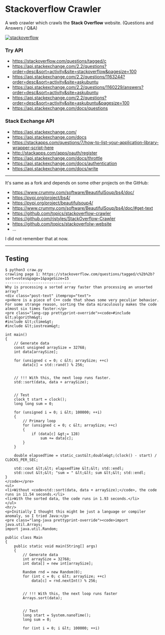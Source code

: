 
# Stackoverflow Crawler

A web crawler which crawls the **Stack Overflow** website. (Questions and Answers / Q&A)

[![stackoverflow](logo.png)](https://stackoverflow.com/)

### Try API

- https://stackoverflow.com/questions/tagged/c
- https://api.stackexchange.com/2.2/questions?order=desc&sort=activity&site=stackoverflow&pagesize=100
- https://api.stackexchange.com/2.2/questions/1163244?order=desc&sort=activity&site=askubuntu
- https://api.stackexchange.com/2.2/questions/1160229/answers?order=desc&sort=activity&site=askubuntu
- https://api.stackexchange.com/2.2/questions?order=desc&sort=activity&site=askubuntu&pagesize=100
- https://api.stackexchange.com/docs/questions

### Stack Exchange API

- https://api.stackexchange.com/
- https://api.stackexchange.com/docs
- https://stackapps.com/questions/7/how-to-list-your-application-library-wrapper-script-here
- http://stackapps.com/apps/oauth/register
- https://api.stackexchange.com/docs/throttle
- https://api.stackexchange.com/docs/authentication
- https://api.stackexchange.com/docs/write

-------

It's same as a fork and depends on some other projects on the GitHub:

- https://www.crummy.com/software/BeautifulSoup/bs4/doc/
- https://pypi.org/project/bs4/
- https://pypi.org/project/beautifulsoup4/
- https://www.crummy.com/software/BeautifulSoup/bs4/doc/#get-text
- https://github.com/topics/stackoverflow-crawler
- https://github.com/rjstyles/StackOverflow-Crawler
- https://github.com/topics/stackoverfolw-website
- ...

I did not remember that at now.

---------

## Testing

```
$ python3 craw.py
crawling page 1: https://stackoverflow.com/questions/tagged/c%2b%2b?sort=votes&page=1&pageSize=15
------------------------------
Why is processing a sorted array faster than processing an unsorted array?
<div class="post-text" itemprop="text">
<p>Here is a piece of C++ code that shows some very peculiar behavior. For some strange reason, sorting the data miraculously makes the code almost six times faster:</p>
<pre class="lang-cpp prettyprint-override"><code>#include &lt;algorithm&gt;
#include &lt;ctime&gt;
#include &lt;iostream&gt;

int main()
{
	// Generate data
	const unsigned arraySize = 32768;
	int data[arraySize];

	for (unsigned c = 0; c &lt; arraySize; ++c)
		data[c] = std::rand() % 256;


	// !!! With this, the next loop runs faster.
	std::sort(data, data + arraySize);


	// Test
	clock_t start = clock();
	long long sum = 0;

	for (unsigned i = 0; i &lt; 100000; ++i)
	{
		// Primary loop
		for (unsigned c = 0; c &lt; arraySize; ++c)
		{
			if (data[c] &gt;= 128)
				sum += data[c];
		}
	}

	double elapsedTime = static_cast&lt;double&gt;(clock() - start) / CLOCKS_PER_SEC;

	std::cout &lt;&lt; elapsedTime &lt;&lt; std::endl;
	std::cout &lt;&lt; "sum = " &lt;&lt; sum &lt;&lt; std::endl;
}
</code></pre>
<ul>
<li>Without <code>std::sort(data, data + arraySize);</code>, the code runs in 11.54 seconds.</li>
<li>With the sorted data, the code runs in 1.93 seconds.</li>
</ul>
<hr/>
<p>Initially I thought this might be just a language or compiler anomaly, so I tried Java:</p>
<pre class="lang-java prettyprint-override"><code>import java.util.Arrays;
import java.util.Random;

public class Main
{
	public static void main(String[] args)
	{
		// Generate data
		int arraySize = 32768;
		int data[] = new int[arraySize];

		Random rnd = new Random(0);
		for (int c = 0; c &lt; arraySize; ++c)
			data[c] = rnd.nextInt() % 256;


		// !!! With this, the next loop runs faster
		Arrays.sort(data);


		// Test
		long start = System.nanoTime();
		long sum = 0;

		for (int i = 0; i &lt; 100000; ++i)